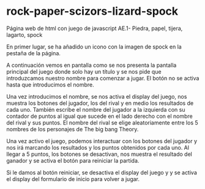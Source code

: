 # rock-paper-scizors-lizard-spock
Página web de html con juego de javascript
AE.1- Piedra, papel, tijera, lagarto, spock

En primer lugar, se ha añadido un icono con la imagen de spock en la pestaña 
de la página.

A continuación vemos en pantalla como se nos presenta la pantalla principal del juego
donde solo hay un título y se nos pide que introduzcamos nuestro nombre para 
comenzar a jugar. El botón no se activa hasta que introducimos el nombre.



Una vez introducimos el nombre, se nos activa el display del juego, nos muestra los 
botones del jugador, los del rival y en medio los resultados de cada uno.
También escribe el nombre del jugador a la izquierda con su contador de puntos al 
igual que sucede en el lado derecho con el nombre del rival y sus puntos.
El nombre del rival se elige aleatoriamente entre los 5 nombres de los personajes 
de The big bang Theory.



Una vez activo el juego, podemos interactuar con los botones del jugador y nos irá
marcando los resultados y los puntos obtenidos por cada uno.
Al llegar a 5 puntos, los botones se desactivan, nos muestra el resultado del 
ganador y se activa el botón para reiniciar la partida.



Si le damos al botón reiniciar, se desactiva el display del juego y y se activa el display
del formulario de inicio para volver a jugar.
